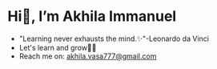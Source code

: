# Hi👋, I’m Akhila Immanuel
- "Learning never exhausts the mind.✨"-Leonardo da Vinci
- Let's learn and grow🌱💞️
- Reach me on: akhila.vasa777@gmail.com 

<!---
AkhilaVasa/AkhilaVasa is a ✨ special ✨ repository because its `README.md` (this file) appears on your GitHub profile.
You can click the Preview link to take a look at your changes.
--->
